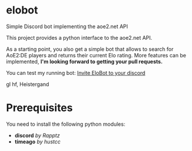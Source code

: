 # elobot
Simple Discord bot implementing the aoe2.net API

This project provides a python interface to the aoe2.net API.

As a starting point, you also get a simple bot that allows to search for AoE2:DE players and returns their current Elo rating. 
More features can be implemented, **I'm looking forward to getting your pull requests.**

You can test my running bot: [Invite EloBot to your discord](https://discord.com/api/oauth2/authorize?client_id=707630937252298864&permissions=19456&scope=bot)

gl hf, Heistergand

# Prerequisites
You need to install the following python modules:
- **discord** *by Rapptz*
- **timeago** *by hustcc*
